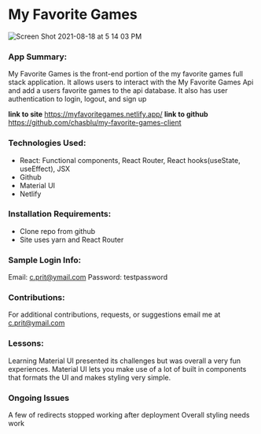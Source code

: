 # My Favorite Games

![Screen Shot 2021-08-18 at 5 14 03 PM](https://user-images.githubusercontent.com/83252426/129973159-db96ef39-01bc-40d0-9935-b21b245445aa.png)

### App Summary:

My Favorite Games is the front-end portion of the my favorite games full stack application.  It allows users to interact with the My Favorite Games Api and add a users favorite games to the api database. It also has user authentication to login, logout, and sign up

**link to site** https://myfavoritegames.netlify.app/
**link to github** https://github.com/chasblu/my-favorite-games-client

### Technologies Used:
- React: Functional components, React Router, React hooks(useState, useEffect), JSX 
- Github
- Material UI
- Netlify

### Installation Requirements:
- Clone repo from github 
- Site uses yarn and React Router

### Sample Login Info:
Email: c.prit@ymail.com
Password: testpassword

### Contributions:

For additional contributions, requests, or suggestions email me at c.prit@ymail.com

### Lessons:
Learning Material UI presented its challenges but was overall a very fun experiences.  Material UI lets you make use of a lot of built in components that formats the UI and makes styling very simple.


### Ongoing Issues 
A few of redirects stopped working after deployment 
Overall styling needs work 






